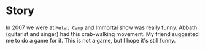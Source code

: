 # Story

In 2007 we were at `Metal Camp` and [Immortal](http://www.metal-archives.com/bands/Immortal/75)
show was really funny. Abbath (guitarist and singer) had this crab-walking movement.
My friend suggested me to do a game for it. This is not a game, but I hope it's still funny.
